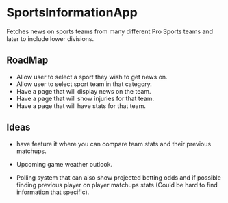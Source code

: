 # SportsInformationApp
Fetches news on sports teams from many different Pro Sports teams and later to include lower divisions.

## RoadMap

* Allow user to select a sport they wish to get news on.
* Allow user to select sport team in that category.
* Have a page that will display news on the team.
* Have a page that will show injuries for that team.
* Have a page that will have stats for that team. 


## Ideas

* have feature it where you can compare team stats and their previous matchups.

* Upcoming game weather outlook.

* Polling system that can also show projected betting odds and if possible finding previous player on player matchups stats (Could be hard to find information that specific).



